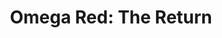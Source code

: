 ---
mission_id: orreturn
editorsChoice:
title: "Omega Red: The Return"
authors: 
    - "Jacob Lachance"
date:
filename: "orreturn.zip"
description: "While attempting to escape the Omega Red base after his first mission, Thomas Gant with Kyle Katarn and Jan Ors are shot down by Imperial anti-aircraft fire. While Jan and Kyle repair the ship, Thomas sets out to bring down the AA guns."
cover: 
levelReplaced:	TALAY
difficulty: yes
bm:	yes
fme: yes
wax: yes
three_do: yes
voc: yes
gmd: yes
vue: yes
lfd: yes
base: "New level from scratch" 
editors: "WdFUSE 2.00"

---
